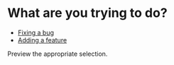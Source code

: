 # What are you trying to do?
* [Fixing a bug](?expand=1&template=bug_fix_template.md)
* [Adding a feature](?expand=1&template=add_feature_template.md)

Preview the appropriate selection.